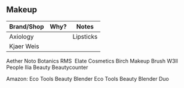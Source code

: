 ## Makeup	
| Brand/Shop	| Why?	| Notes |
| ------ | ------| --------|
Axiology | | Lipsticks |
Kjaer Weis| | 
Aether
Noto Botanics
RMS 
Elate Cosmetics 
Birch Makeup Brush
W3ll People
Ilia Beauty
Beautycounter


Amazon:
Eco Tools Beauty Blender
Eco Tools Beauty Blender Duo
